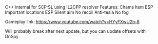 C++ internal for SCP:SL using IL2CPP resolver
Features:
Chams
Item ESP
Important locations ESP
Silent aim
No recoil
Anti-tesla
No fog

Gameplay link: https://www.youtube.com/watch?v=HYyFXwU2b-8

Will probably break after next update, but you can update offsets with DnSpy
